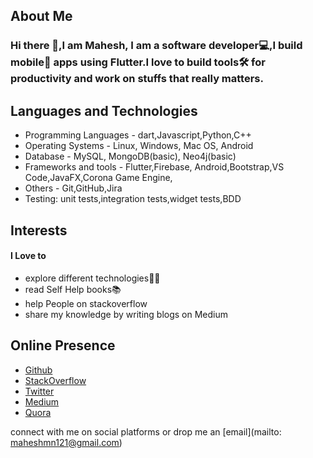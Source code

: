 ## About Me

### Hi there 👋,I am Mahesh, I am a software developer💻,I build mobile📱 apps using Flutter.I love to build tools🛠️ for productivity and work on stuffs that really matters.


## Languages and Technologies
- Programming Languages - dart,Javascript,Python,C++
- Operating Systems - Linux, Windows, Mac OS, Android
- Database - MySQL, MongoDB(basic), Neo4j(basic)
- Frameworks and tools - Flutter,Firebase, Android,Bootstrap,VS Code,JavaFX,Corona Game Engine,
- Others - Git,GitHub,Jira
- Testing: unit tests,integration tests,widget tests,BDD

## Interests
#### I Love to

- explore different technologies👨‍💻
- read Self Help books📚
- help People on stackoverflow
- share my knowledge by writing blogs on Medium



## Online Presence
 - [Github](https://github.com/maheshmnj) 
 - [StackOverflow](https://stackoverflow.com/users/8253662/maheshmnj)
 - [Twitter](https://twitter.com/maheshmnj)
 - [Medium](https://medium.com/@maheshmnj)
 - [Quora](https://www.quora.com/profile/Mahesh-Jamdade-4)


connect with me on social platforms or drop me an [email](mailto: maheshmn121@gmail.com) 

  
 

<!--
**maheshmnj/maheshmnj** is a ✨ _special_ ✨ repository because its `README.md` (this file) appears on your GitHub profile.

Here are some ideas to get you started:

- 🔭 I’m currently working on ...
- 🌱 I’m currently learning ReactJs
- 👯 I’m looking to collaborate on ...
- 🤔 I’m looking for help with ...
- 💬 Ask me about ...
- 📫 How to reach me: ...
- 😄 Pronouns: ...
- ⚡ Fun fact: ...
-->
